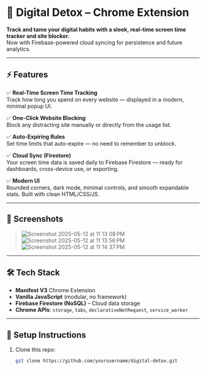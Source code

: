# 🧠 Digital Detox – Chrome Extension

**Track and tame your digital habits with a sleek, real-time screen time tracker and site blocker.**  
Now with Firebase-powered cloud syncing for persistence and future analytics.

---

## ⚡ Features

✅ **Real-Time Screen Time Tracking**  
Track how long you spend on every website — displayed in a modern, minimal popup UI.

✅ **One-Click Website Blocking**  
Block any distracting site manually or directly from the usage list.

✅ **Auto-Expiring Rules**  
Set time limits that auto-expire — no need to remember to unblock.

✅ **Cloud Sync (Firestore)**  
Your screen time data is saved daily to Firebase Firestore — ready for dashboards, cross-device use, or exporting.

✅ **Modern UI**  
Rounded corners, dark mode, minimal controls, and smooth expandable stats. Built with clean HTML/CSS/JS.

---

## 🚀 Screenshots

> ![Screenshot 2025-05-12 at 11 13 08 PM](https://github.com/user-attachments/assets/9a221d48-c924-43da-b19d-48ac9ae30602)
> ![Screenshot 2025-05-12 at 11 13 56 PM](https://github.com/user-attachments/assets/0612fb22-716e-4886-a1ec-271308d4ffdf)
> ![Screenshot 2025-05-12 at 11 14 37 PM](https://github.com/user-attachments/assets/0f7b272e-a303-4eb1-bd33-439dad557e16)


---

## 🛠 Tech Stack

- **Manifest V3** Chrome Extension
- **Vanilla JavaScript** (modular, no framework)
- **Firebase Firestore (NoSQL)** – Cloud data storage
- **Chrome APIs**: `storage`, `tabs`, `declarativeNetRequest`, `service_worker`

---

## 🔧 Setup Instructions

1. Clone this repo:
   ```bash
   git clone https://github.com/yourusername/digital-detox.git
